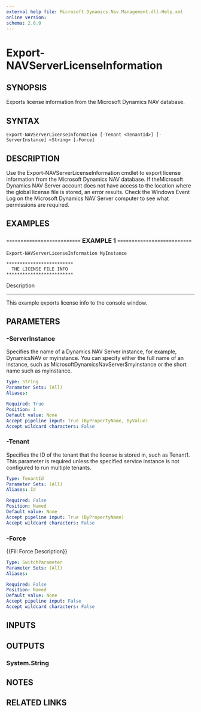 ```yaml
---
external help file: Microsoft.Dynamics.Nav.Management.dll-Help.xml
online version: 
schema: 2.0.0
---
```


# Export-NAVServerLicenseInformation

## SYNOPSIS
Exports license information from the Microsoft Dynamics NAV database.

## SYNTAX

```
Export-NAVServerLicenseInformation [-Tenant <TenantId>] [-ServerInstance] <String> [-Force]
```

## DESCRIPTION
Use the Export-NAVServerLicenseInformation cmdlet to export license information from the Microsoft Dynamics NAV database.
If theMicrosoft Dynamics NAV Server account does not have access to the location where the global license file is stored, an error results.
Check the Windows Event Log on the Microsoft Dynamics NAV Server computer to see what permissions are required.

## EXAMPLES

### -------------------------- EXAMPLE 1 --------------------------
```
Export-NAVServerLicenseInformation MyInstance

*************************
  THE LICENSE FILE INFO
*************************
```

Description

-----------

This example exports license info to the console window.

## PARAMETERS

### -ServerInstance
Specifies the name of a Dynamics NAV Server instance, for example, DynamicsNAV or myinstance.
You can specify either the full name of an instance, such as MicrosoftDynamicsNavServer$myinstance or the short name such as myinstance.

```yaml
Type: String
Parameter Sets: (All)
Aliases: 

Required: True
Position: 1
Default value: None
Accept pipeline input: True (ByPropertyName, ByValue)
Accept wildcard characters: False
```

### -Tenant
Specifies the ID of the tenant that the license is stored in, such as Tenant1.
This parameter is required unless the specified service instance is not configured to run multiple tenants.

```yaml
Type: TenantId
Parameter Sets: (All)
Aliases: Id

Required: False
Position: Named
Default value: None
Accept pipeline input: True (ByPropertyName)
Accept wildcard characters: False
```

### -Force
{{Fill Force Description}}

```yaml
Type: SwitchParameter
Parameter Sets: (All)
Aliases: 

Required: False
Position: Named
Default value: None
Accept pipeline input: False
Accept wildcard characters: False
```

## INPUTS

## OUTPUTS

### System.String

## NOTES
## RELATED LINKS


